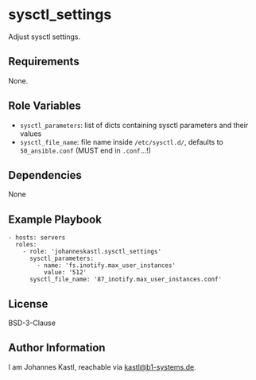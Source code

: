 sysctl_settings
=========

Adjust sysctl settings.

Requirements
------------

None.

Role Variables
--------------

- `sysctl_parameters`: list of dicts containing sysctl parameters and their values
- `sysctl_file_name`: file name inside `/etc/sysctl.d/`, defaults to `50_ansible.conf` (MUST end in `.conf`...!)

Dependencies
------------

None

Example Playbook
----------------

    - hosts: servers
      roles:
        - role: 'johanneskastl.sysctl_settings'
          sysctl_parameters:
            - name: 'fs.inotify.max_user_instances'
              value: '512'
          sysctl_file_name: '87_inotify.max_user_instances.conf'


License
-------

BSD-3-Clause

Author Information
------------------

I am Johannes Kastl, reachable via kastl@b1-systems.de.
